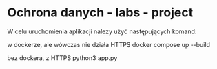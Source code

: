 # Ochrona danych - labs - project

W celu uruchomienia aplikacji należy użyć następujących komand:

w dockerze, ale wówczas nie działa HTTPS
docker compose up --build

bez dockera, z HTTPS
python3 app.py
